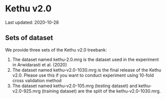 # Kethu v2.0
Last updated: 2020-10-28

## Sets of dataset
We provide three sets of the Kethu v2.0 treebank:
1. The dataset named kethu-2.0.mrg is the dataset used in the experiment in Arwidarasti et al. (2020)
2. The dataset named kethu-v2.0-1030.mrg is the final release of the Kethu v2.0. Please use this if you want to conduct experiment using 10-fold cross validation method
3. The dataset named kethu-v2.0-105.mrg (testing dataset) and kethu-v2.0-925.mrg (training dataset) are the split of the  kethu-v2.0-1030.mrg.



